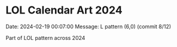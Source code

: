 # LOL Calendar Art 2024

Date: 2024-02-19 00:07:00
Message: L pattern (6,0) (commit 8/12)

Part of LOL pattern across 2024
